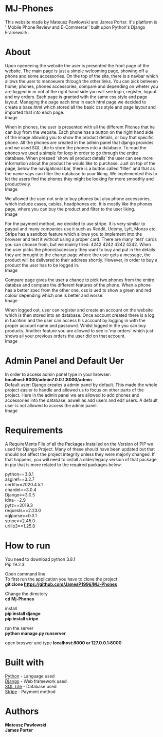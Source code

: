 # MJ-Phones
This website made by Mateusz Pawlowski and James Porter. It's platform is ''Mobile Phone Review and E-Commerce'' built upon Python's Django Framework.

# About
Upon openening the website the user is presented the front page of the website. The main page is just a simple welcoming page, showing off a phone and some accessories. On the top of the site, there is a navbar which allows the user to manoeuvre through the other links. You can pick between home, phones, phones accessories, compare and depending on wheter you are logged in or not at the right hand side you will see login, register, logout and my orders. Each page is granted with the same css style and page layout. Managing the page each time in each html page we decided to create a base.html which stored all the basic css style and page layout and imported that into each page.  
Image

When in phones, the user is presented with all the different Phones that he can buy from the website. Each phone has a button on the right hand side of the image allowing you to show the product details, or buy that specific phone. All the phones are created in the admin panel that django provides and we used SQL Lite to store the phones into a database. To read the phones we used a simple for loop in order to go through the entire database. When pressed 'show all product details' the user can see more information about the product he would like to purchase. Just on top of the page, below the navigational bar, there is a button called 'filter' and that as the name says can filter the database to your liking. We implemented this to let the users find the phones they might be looking for more smoothly and productively.  
Image

We allowed the user not only to buy phones but also phone accessories, which include cases, cables, headphones etc. It is mostly like the phones page, where you can buy the product and filter to the user liking.  
Image

For the payment method, we decided to use stripe. It is very similar to paypal and many companies use it such as Reddit, Udemy, Lyft, Monzo etc. Stripe has a sandbox feature which allows you to implement into the browser and test it without using a proper card. There are many 'test' cards you can choose from, but we mainly tried: 4242 4242 4242 4242. When the user picks the phone/accessory they want to buy and put in the details they are brought to the charge page where the user gets a message, the product will be delivered to their address shortly. However, in order to buy a product the user has to be logged in.  
Image

Compare page gives the user a chance to pick two phones from the entire databse and compare the different features of the phone. When a phone has a better spec from the other one, css is ued to show a green and red colour depending which one is better and worse.  
Image

When logged out, user can register and create an account on the website which is then stored into an database. Once account created there is a log in fucntion and the user can access his account by logging in with the proper account name and passowrd. Whilst logged in the you can buy products. Another feature you are allowed to see is 'my orders' which just shows all your previous orders the user did on that account.  
Image

# Admin Panel and Default Uer
In order to access admin panel type in your browser: **localhost:8000/admin7.0.0.1:8000/admin**  
Default user: 
Django creates a admin panel by default. This made the whole project easier to handle and allowed us to focus on other parts of the project. Here in the admin panel we are allowed to add phones and accessories into the database, aswell as add users and edit users. A default user is not allowed to access the admin panel.  
Image


# Requirements
A RequireMents File of all the Packages Installed on the Version of PIP we used for Django Project. Many of these should have been updated but that should not affect the project integrity unless they were majorly changed. If that happens, you will need to install a older/legacy version of that package in pip that is more related to the required packages below.

python==3.8.1  
asgiref==3.2.7  
certifi==2020.4.5.1  
chardet==3.0.4  
Django==3.0.5  
idna==2.9  
pytz==2019.3  
requests==2.23.0  
sqlparse==0.3.1  
stripe==2.45.0  
urllib3==1.25.8

# How to run
You need to download python 3.8.1  
Pip 19.2.3

Open command line  
To first run the application you have to clone the project  
**git clone https://github.com/JamesP1996/MJ-Phones**

Change the directory  
**cd Mj-Phones**  


install  
**pip install django**  
**pip install stripe**

run the server  
**python manage.py runserver**

open broswer and type
**localhost:8000 or 127.0.0.1:8000**

# Built with
[Python](https://www.python.org/) - Language used  
[Django](https://www.djangoproject.com/) - Web framework used  
[SQL Lite](https://www.sqlite.org/index.html) - Database used  
[Stripe](https://stripe.com/docs/testing) - Payment method

# Authors
**Mateusz Pawlowski**  
**James Porter**
